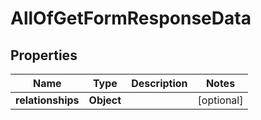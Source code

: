 # AllOfGetFormResponseData

## Properties
Name | Type | Description | Notes
------------ | ------------- | ------------- | -------------
**relationships** | **Object** |  |  [optional]
